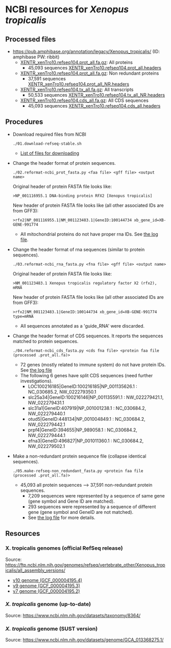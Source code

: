 # NCBI resources for *Xenopus tropicalis*

## Processed files
* https://pub.amphibase.org/annotation/legacy/Xenopus_tropicalis/ (ID: amphibase  PW: ribbit)
  * [XENTR_xenTro10.refseq104.prot_all.fa.gz](https://pub.amphibase.org/annotation/legacy/Xenopus_tropicalis/XENTR_xenTro10.refseq104.prot_all.fa.gz): All proteins
    * 45,093 sequences [XENTR_xenTro10.refseq104.prot_all.headers](./XENTR_xenTro10.refseq104.prot_all.headers)
  * [XENTR_xenTro10.refseq104.prot_all.fa.gz](https://pub.amphibase.org/annotation/legacy/Xenopus_tropicalis/XENTR_xenTro10.refseq104.prot_all.fa_NR.gz): Non redundant proteins
    * 37,591 sequences [XENTR_xenTro10.refseq104.prot_all_NR.headers](./XENTR_xenTro10.refseq104.prot_all.headers)
  * [XENTR_xenTro10.refseq104.tx_all.fa.gz](https://pub.amphibase.org/annotation/legacy/Xenopus_tropicalis/XENTR_xenTro10.refseq104.tx_all.fa.gz): All transcripts
    * 50,533 sequences [XENTR_xenTro10.refseq104.tx_all_NR.headers](./XENTR_xenTro10.refseq104.tx_all.headers)
  * [XENTR_xenTro10.refseq104.cds_all.fa.gz](https://pub.amphibase.org/annotation/legacy/Xenopus_tropicalis/XENTR_xenTro10.refseq104.cds_all.fa.gz): All CDS sequences
    * 45,093 sequences [XENTR_xenTro10.refseq104.cds_all.headers](./XENTR_xenTro10.refseq104.cds_all.headers)

## Procedures

* Download required files from NCBI
  ```
  ./01.download-refseq-stable.sh
  ```
  * [List of files for downloading](./FILES.xenTro10_refseq104)

* Change the header format of protein sequences.
  ```
  ./02.reformat-ncbi_prot_fasta.py <faa file> <gff file> <output name> 
  ```

  Original header of protein FASTA file looks like:
  ```
  >NP_001116955.1 DNA-binding protein RFX2 [Xenopus tropicalis]
  ```

  New header of protein FASTA file looks like (all other associated IDs are from GFF3):
  ```
  >rfx2|NP_001116955.1|NM_001123483.1|GeneID:100144734 xb_gene_id=XB-GENE-991774
  ```

  * All mitochondrial proteins do not have proper rna IDs. See [the log file](./XENTR_xenTro10.refseq104.prot_all.log).

* Change the header format of rna sequences (similar to protein sequences).
  ```
  ./03.reformat-ncbi_rna_fasta.py <fna file> <gff file> <output name>
  ```
  
  Original header of protein FASTA file looks like:
  ```
  >NM_001123483.1 Xenopus tropicalis regulatory factor X2 (rfx2), mRNA
  ```

  New header of protein FASTA file looks like (all other associated IDs are from GFF3):
  ```
  >rfx2|NM_001123483.1|GeneID:100144734 xb_gene_id=XB-GENE-991774 type=mRNA
  ```

  * All sequences annotated as a 'guide_RNA' were discarded.

* Change the header format of CDS sequences. It reports the sequences matched to protein sequences.
  ```
  ./04.reformat-ncbi_cds_fasta.py <cds fna file> <protein faa file (processed .prot_all.fa)>
  ```
  
  * 72 genes (mostly related to immune system) do not have protein IDs. See [the log file](./XENTR_xenTro10.refseq104.cds_all.log)
  * The following 6 genes have split CDS sequences (need further investigations). 
    * LOC100216185|GeneID:100216185|NP_001135626.1 : NC_030685.2, NW_022279350.1
    * slc25a34|GeneID:100216146|NP_001135591.1 : NW_022279421.1, NW_022279431.1
    * slc31a1|GeneID:407919|NP_001001238.1 : NC_030684.2, NW_022279440.1
    * otud5|GeneID:448134|NP_001004849.1 : NC_030684.2, NW_022279442.1
    * prpf4|GeneID:394655|NP_989058.1 : NC_030684.2, NW_022279444.1
    * efna3|GeneID:496827|NP_001011360.1 : NC_030684.2, NW_022279502.1

* Make a non-redundant protein sequence file (collapse identical sequences).
  ```
  ./05.make-refseq-non_redundant_fasta.py <protein faa file (processed .prot_all.fa)>
  ```
  * 45,093 all protein sequences --> 37,591 non-redundant protein sequences.
    * 7,209 sequences were represented by a sequence of same gene (gene symbol and Gene ID are matched).
    * 293 sequences were represented by a sequence of different gene (gene symbol and GeneID are not matched).
    * See [the log file](./XENTR_xenTro10.refseq104.prot_all_NR.log) for more details. 

## Resources

### X. tropicalis genomes (official RefSeq release)

Source: https://ftp.ncbi.nlm.nih.gov/genomes/refseq/vertebrate_other/Xenopus_tropicalis/all_assembly_versions/

* [v10 genome (GCF_000004195.4)](https://ftp.ncbi.nlm.nih.gov/genomes/refseq/vertebrate_other/Xenopus_tropicalis/all_assembly_versions/GCF_000004195.4_UCB_Xtro_10.0/)
* [v9 genome (GCF_000004195.3)](https://ftp.ncbi.nlm.nih.gov/genomes/refseq/vertebrate_other/Xenopus_tropicalis/all_assembly_versions/GCF_000004195.3_Xenopus_tropicalis_v9.1/)
* [v7 genome (GCF_000004195.2)](https://ftp.ncbi.nlm.nih.gov/genomes/refseq/vertebrate_other/Xenopus_tropicalis/all_assembly_versions/GCF_000004195.2_Xtropicalis_v7/)


### *X. tropicalis* genome (up-to-date)

Source: https://www.ncbi.nlm.nih.gov/datasets/taxonomy/8364/


### *X. tropicalis* genome (SUST version)

Source: https://www.ncbi.nlm.nih.gov/datasets/genome/GCA_013368275.1/


